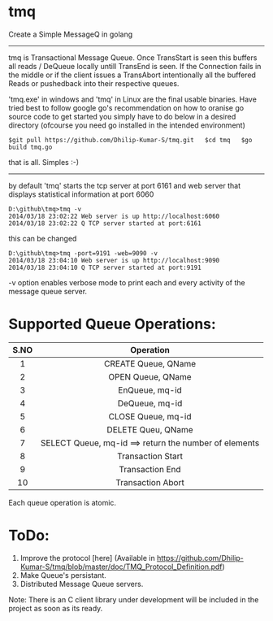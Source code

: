 tmq
===

Create a Simple MessageQ in golang

***********************************

tmq is Transactional Message Queue.  Once TransStart is seen this buffers all reads / DeQueue locally untill TransEnd is seen.  If the Connection fails in the middle or if the client issues a TransAbort intentionally all the buffered Reads or pushedback into their respective queues. 

'tmq.exe' in windows and 'tmq' in Linux are the final usable binaries.  Have tried best to follow google go's recommendation on how to oranise go source code to get started you simply have to do below in a desired directory (ofcourse you need go installed in the intended environment)
  
`$git pull https://github.com/Dhilip-Kumar-S/tmq.git  
$cd tmq  
$go build tmq.go  `


that is all.  Simples :-)

*********************************************************************************************************************************
by default 'tmq' starts the tcp server at port 6161 and web server that displays statistical information at port 6060

  `D:\github\tmq>tmq -v`  
  `2014/03/18 23:02:22 Web server is up http://localhost:6060`  
  `2014/03/18 23:02:22 Q TCP server started at port:6161`  


this can be changed 

  `D:\github\tmq>tmq -port=9191 -web=9090 -v`  
  `2014/03/18 23:04:10 Web server is up http://localhost:9090`  
  `2014/03/18 23:04:10 Q TCP server started at port:9191`  

-v option enables verbose mode to print each and every activity of the message queue server.


Supported Queue Operations:
===
S.NO | Operation
:--:|:---:
  1| CREATE Queue, QName 
  2| OPEN Queue, QName 
  3| EnQueue, mq-id   
  4| DeQueue, mq-id 
  5| CLOSE Queue, mq-id 
  6| DELETE Queu, QName 
  7| SELECT Queue, mq-id  ==> return the number of elements 
  8| Transaction Start 
  9| Transaction End 
  10| Transaction Abort 

Each queue operation is atomic. 



ToDo:
===
  1) Improve the protocol [here] (Available in https://github.com/Dhilip-Kumar-S/tmq/blob/master/doc/TMQ_Protocol_Definition.pdf)  
  2) Make Queue's persistant.  
  3) Distributed Message Queue servers.  


Note: There is an C client library under development will be included in the project as soon as its ready.
